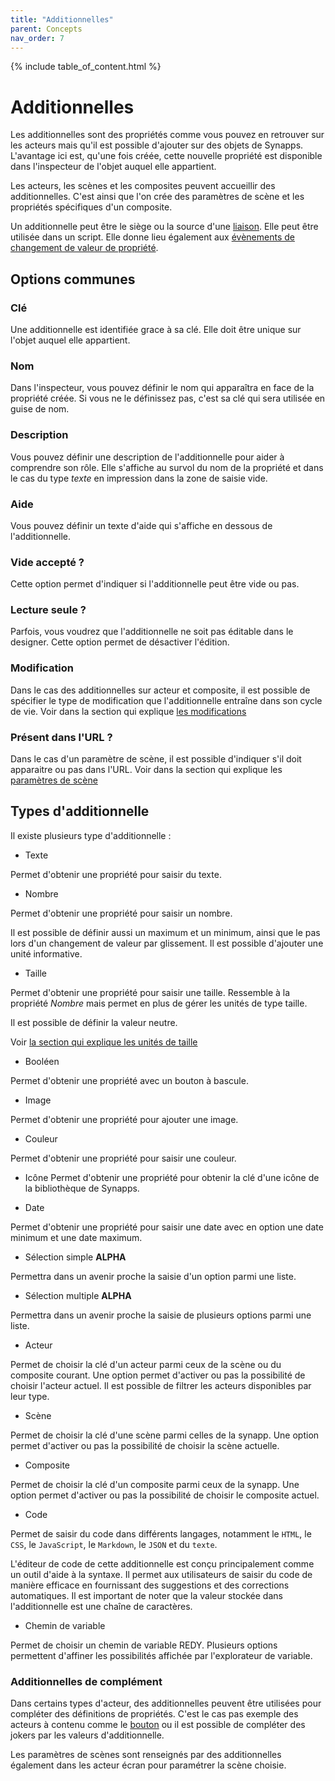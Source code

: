 ```yaml
---
title: "Additionnelles"
parent: Concepts
nav_order: 7
---
```


{% include table_of_content.html %}

# Additionnelles

Les additionnelles sont des propriétés comme vous pouvez en retrouver sur les acteurs mais qu'il est possible d'ajouter sur des objets de Synapps.
L'avantage ici est, qu'une fois créée, cette nouvelle propriété est disponible dans l'inspecteur de l'objet auquel elle appartient.

Les acteurs, les scènes et les composites peuvent accueillir des additionnelles. C'est ainsi que l'on crée des paramètres de scène et les propriétés spécifiques d'un composite.

Un additionnelle peut être le siège ou la source d'une [liaison](./binding.md). Elle peut être utilisée dans un script. Elle donne lieu également aux [évènements de changement de valeur de propriété](./scripts/actor-life-cycle.md#changement-de-valeur-de-propriété-dun-acteur).

## Options communes

### Clé
Une additionnelle est identifiée grace à sa clé. Elle doit être unique sur l'objet auquel elle appartient.

### Nom
Dans l'inspecteur, vous pouvez définir le nom qui apparaîtra en face de la propriété créée. Si vous ne le définissez pas, c'est sa clé qui sera utilisée en guise de nom.

### Description

Vous pouvez définir une description de l'additionnelle pour aider à comprendre son rôle. Elle s'affiche au survol du nom de la propriété et dans le cas du type *texte* en impression dans la zone de saisie vide.

### Aide
Vous pouvez définir un texte d'aide qui s'affiche en dessous de l'additionnelle.

### Vide accepté ?

Cette option permet d'indiquer si l'additionnelle peut être vide ou pas.

### Lecture seule ?

Parfois, vous voudrez que l'additionnelle ne soit pas éditable dans le designer. Cette option permet de désactiver l'édition.

### Modification

Dans le cas des additionnelles sur acteur et composite, il est possible de spécifier le type de modification que l'additionnelle entraîne dans son cycle de vie. Voir dans la section qui explique [les modifications](./scripts/actor-life-cycle.md#changement-de-valeur-de-propriété-dun-acteur)

### Présent dans l'URL ?

Dans le cas d'un paramètre de scène, il est possible d'indiquer s'il doit apparaitre ou pas dans l'URL. Voir dans la section qui explique les [paramètres de scène](./scene.md#paramètres-de-scène)

## Types d'additionnelle

Il existe plusieurs type d'additionnelle :

- Texte

Permet d'obtenir une propriété pour saisir du texte.

- Nombre

Permet d'obtenir une propriété pour saisir un nombre.

Il est possible de définir aussi un maximum et un minimum, ainsi que le pas lors d'un changement de valeur par glissement. Il est possible d'ajouter une unité informative.

- Taille

Permet d'obtenir une propriété pour saisir une taille. Ressemble à la propriété *Nombre* mais permet en plus de gérer les unités de type taille.

Il est possible de définir la valeur neutre.

Voir [la section qui explique les unités de taille](./sizes.md)

- Booléen

Permet d'obtenir une propriété avec un bouton à bascule.

- Image

Permet d'obtenir une propriété pour ajouter une image.

- Couleur

Permet d'obtenir une propriété pour saisir une couleur.

- Icône
Permet d'obtenir une propriété pour obtenir la clé d'une icône de la bibliothèque de Synapps.

<!-- ![image](https://user-images.githubusercontent.com/35595723/124151000-646ede80-da92-11eb-8003-4235f467aaa1.png) -->

- Date

Permet d'obtenir une propriété pour saisir une date avec en option une date minimum et une date maximum.

- Sélection simple **ALPHA**

Permettra dans un avenir proche la saisie d'un option parmi une liste.

- Sélection multiple **ALPHA**

Permettra dans un avenir proche la saisie de plusieurs options parmi une liste.

- Acteur

Permet de choisir la clé d'un acteur parmi ceux de la scène ou du composite courant. Une option permet d'activer ou pas la possibilité de choisir l'acteur actuel. Il est possible de filtrer les acteurs disponibles par leur type.

- Scène

Permet de choisir la clé d'une scène parmi celles de la synapp. Une option permet d'activer ou pas la possibilité de choisir la scène actuelle.

- Composite

Permet de choisir la clé d'un composite parmi ceux de la synapp. Une option permet d'activer ou pas la possibilité de choisir le composite actuel.

- Code

Permet de saisir du code dans différents langages, notamment le `HTML`, le `CSS`, le `JavaScript`, le `Markdown`, le `JSON` et du `texte`.

L'éditeur de code de cette additionnelle est conçu principalement comme un outil d'aide à la syntaxe. Il permet aux utilisateurs de saisir du code de manière efficace en fournissant des suggestions et des corrections automatiques. Il est important de noter que la valeur stockée dans l'additionnelle est une chaîne de caractères.

- Chemin de variable

Permet de choisir un chemin de variable REDY. Plusieurs options permettent d'affiner les possibilités affichée par l'explorateur de variable.

### Additionnelles de complément

Dans certains types d'acteur, des additionnelles peuvent être utilisées pour compléter des définitions de propriétés. C'est le cas pas exemple des acteurs à contenu comme le [bouton](./actor-types/input-button.md) ou il est possible de compléter des jokers par les valeurs d'additionnelle.

Les paramètres de scènes sont renseignés par des additionnelles également dans les acteur écran pour paramétrer la scène choisie.
